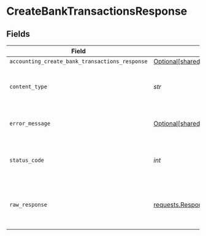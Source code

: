 # CreateBankTransactionsResponse


## Fields

| Field                                                                                                                        | Type                                                                                                                         | Required                                                                                                                     | Description                                                                                                                  |
| ---------------------------------------------------------------------------------------------------------------------------- | ---------------------------------------------------------------------------------------------------------------------------- | ---------------------------------------------------------------------------------------------------------------------------- | ---------------------------------------------------------------------------------------------------------------------------- |
| `accounting_create_bank_transactions_response`                                                                               | [Optional[shared.AccountingCreateBankTransactionsResponse]](../../models/shared/accountingcreatebanktransactionsresponse.md) | :heavy_minus_sign:                                                                                                           | Success                                                                                                                      |
| `content_type`                                                                                                               | *str*                                                                                                                        | :heavy_check_mark:                                                                                                           | HTTP response content type for this operation                                                                                |
| `error_message`                                                                                                              | [Optional[shared.ErrorMessage]](../../models/shared/errormessage.md)                                                         | :heavy_minus_sign:                                                                                                           | The request made is not valid.                                                                                               |
| `status_code`                                                                                                                | *int*                                                                                                                        | :heavy_check_mark:                                                                                                           | HTTP response status code for this operation                                                                                 |
| `raw_response`                                                                                                               | [requests.Response](https://requests.readthedocs.io/en/latest/api/#requests.Response)                                        | :heavy_minus_sign:                                                                                                           | Raw HTTP response; suitable for custom response parsing                                                                      |